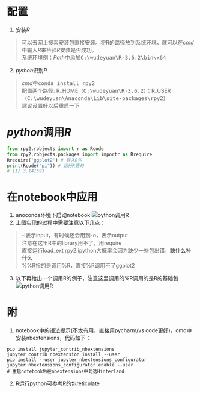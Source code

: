 # 配置
1. 安装*R*
>可以去网上搜索安装包直接安装。将R的路径放到系统环境，就可以在*cmd*中输入*R*来检验*R*安装是否成功。  
>系统环境例：*Path*中添加<kbd>C:\wudeyuan\R-3.6.2\bin\x64</kbd>
2. *python*识别*R*
> *cmd*中<kbd>conda install rpy2</kbd>  
> 配置两个路径: R_HOME（<kbd>C:\wudeyuan\R-3.6.2</kbd>）；R_USER（<kbd>C:\wudeyuan\Anaconda\Lib\site-packages\rpy2</kbd>）  
> 建议设置好以后重启一下
# *python*调用*R*
```python
from rpy2.robjects import r as Rcode
from rpy2.robjects.packages import importr as Rrequire
Rrequire('ggplot2') # 导入R包
print(Rcode("pi")) # 运行R语句
# [1] 3.141593
```
# 在notebook中应用
1. anoconda环境下启动notebook
![python调用R](https://upload-images.jianshu.io/upload_images/8605744-b3db8c87eb91d8cb.png?imageMogr2/auto-orient/strip%7CimageView2/2/w/1240)
2. 上图实现的过程中需要注意以下几点：
>-i表示input，有时候还会用到-o，表示output    
> 注意在这里R中的library用不了，用require  
> 直接运行load_ext rpy2.ipython大概率会因为缺少一些包出错，**缺什么补什么**  
> %%R指的是调用%R，直接%R调用不了ggplot2
3. 以下再给出一个调用R的例子，注意这里调用的%R调用的是R的基础包
![python调用R](https://upload-images.jianshu.io/upload_images/8605744-8b96028e96791df6.png?imageMogr2/auto-orient/strip%7CimageView2/2/w/1240)
# 附
1. notebook中的语法提示(不太有用，直接用pycharm/vs code更好)，cmd中安装nbextensions，代码如下：
```
pip install jupyter_contrib_nbextensions
jupyter contrib nbextension install --user
pip install --user jupyter_nbextensions_configurator
jupyter nbextensions_configurator enable --user
# 重启notebook后在nbextensions中勾选Hinterland
```
2. R运行python可参考R的包reticulate
